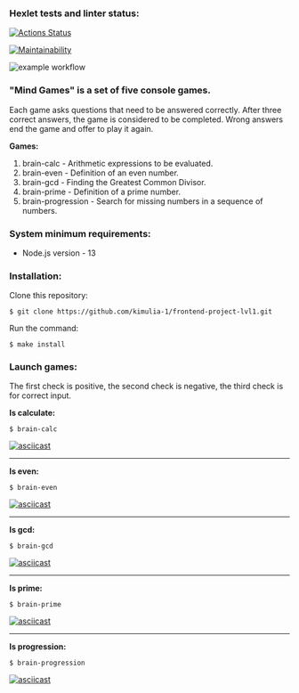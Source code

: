 ### Hexlet tests and linter status:

[![Actions Status](https://github.com/kimulia-1/frontend-project-lvl1/workflows/hexlet-check/badge.svg)](https://github.com/kimulia-1/frontend-project-lvl1/actions)

[![Maintainability](https://api.codeclimate.com/v1/badges/371c87bd20c3fc66148c/maintainability)](https://codeclimate.com/github/kimulia-1/frontend-project-lvl1/maintainability)

![example workflow](https://github.com/kimulia-1/frontend-project-lvl1/actions/workflows/github-actions-demo.yml/badge.svg)

### "Mind Games" is a set of five console games.

Each game asks questions that need to be answered correctly. After three correct answers, the game is considered to be completed. Wrong answers end the game and offer to play it again.

**Games:**

1. brain-calc - Arithmetic expressions to be evaluated.
2. brain-even - Definition of an even number.
3. brain-gcd - Finding the Greatest Common Divisor.
4. brain-prime - Definition of a prime number.
5. brain-progression - Search for missing numbers in a sequence of numbers.

### System minimum requirements:

- Node.js version - 13

### Installation:

Clone this repository:

`$ git clone https://github.com/kimulia-1/frontend-project-lvl1.git`

Run the command:

`$ make install`

### Launch games:

The first check is positive, the second check is negative, the third check is for correct input.

**Is calculate:**

`$ brain-calc`

[![asciicast](https://asciinema.org/a/479864.svg)](https://asciinema.org/a/479864)

---

**Is even:**

`$ brain-even`

[![asciicast](https://asciinema.org/a/479867.svg)](https://asciinema.org/a/479867)

---

**Is gcd:**

`$ brain-gcd`

[![asciicast](https://asciinema.org/a/504960.svg)](https://asciinema.org/a/504960)

---

**Is prime:**

`$ brain-prime`

[![asciicast](https://asciinema.org/a/480190.svg)](https://asciinema.org/a/480190)

---

**Is progression:**

`$ brain-progression`

[![asciicast](https://asciinema.org/a/479861.svg)](https://asciinema.org/a/479861)
